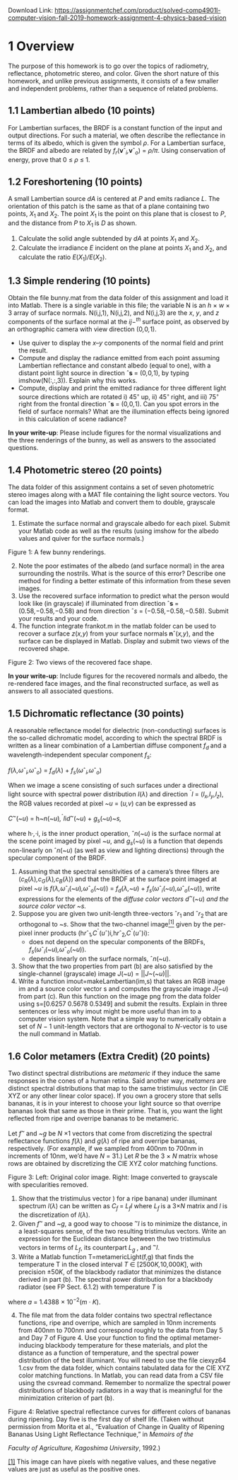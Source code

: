Download Link: https://assignmentchef.com/product/solved-comp4901l-computer-vision-fall-2019-homework-assignment-4-physics-based-vision
<br>
<h1>1           Overview</h1>

The purpose of this homework is to go over the topics of radiometry, reflectance, photometric stereo, and color. Given the short nature of this homework, and unlike previous assignments, it consists of a few smaller and independent problems, rather than a sequence of related problems.

<h2>1.1         Lambertian albedo  (10 points)</h2>

For Lambertian surfaces, the BRDF is a constant function of the input and output directions. For such a material, we often describe the reflectance in terms of its albedo, which is given the symbol <em>ρ</em>. For a Lambertian surface, the BRDF and albedo are related by <em>f<sub>r</sub></em>(<strong>v</strong>ˆ<em><sub>i</sub>,</em><strong>v</strong>ˆ<em><sub>o</sub></em>) = <em>ρ/π</em>. Using conservation of energy, prove that 0 ≤ <em>ρ </em>≤ 1.

<h2>1.2         Foreshortening         (10 points)</h2>

A small Lambertian source <em>dA </em>is centered at <em>P </em>and emits radiance <em>L</em>. The orientation of this patch is the same as that of a plane containing two points, <em>X</em><sub>1 </sub>and <em>X</em><sub>2</sub>. The point <em>X</em><sub>1 </sub>is the point on this plane that is closest to <em>P</em>, and the distance from <em>P </em>to <em>X</em><sub>1 </sub>is <em>D </em>as shown.

<ol>

 <li>Calculate the solid angle subtended by <em>dA </em>at points <em>X</em><sub>1 </sub>and <em>X</em><sub>2</sub>.</li>

 <li>Calculate the irradiance <em>E </em>incident on the plane at points <em>X</em><sub>1 </sub>and <em>X</em><sub>2</sub>, and calculate the ratio <em>E</em>(<em>X</em><sub>1</sub>)<em>/E</em>(<em>X</em><sub>2</sub>).</li>

</ol>

<h2>1.3         Simple rendering      (10 points)</h2>

Obtain the file bunny.mat from the data folder of this assignment and load it into Matlab. There is a single variable in this file; the variable N is an <em>h </em>× <em>w </em>× 3 array of surface normals. N(i,j,1), N(i,j,2), and N(i,j,3) are the <em>x</em>, <em>y</em>, and <em>z </em>components of the surface normal at the <em>ij</em>−<em><sup>th </sup></em>surface point, as observed by an orthographic camera with view direction (0<em>,</em>0<em>,</em>1).

<ul>

 <li>Use quiver to display the <em>x</em>–<em>y </em>components of the normal field and print the result.</li>

 <li>Compute and display the radiance emitted from each point assuming Lambertian reflectance and constant albedo (equal to one), with a distant point light source in direction ˆ<strong>s </strong>= (0<em>,</em>0<em>,</em>1), by typing imshow(N(:,:,3)). Explain why this works.</li>

 <li>Compute, display and print the emitted radiance for three different light source directions which are rotated i) 45<sup>◦ </sup>up, ii) 45<sup>◦ </sup>right, and iii) 75<sup>◦ </sup>right from the frontal direction ˆ<strong>s </strong>= (0<em>,</em>0<em>,</em>1). Can you spot errors in the field of surface normals? What are the illumination effects being ignored in this calculation of scene radiance?</li>

</ul>

<strong>In your write-up</strong>: Please include figures for the normal visualizations and the three renderings of the bunny, as well as answers to the associated questions.

<h2>1.4         Photometric stereo  (20 points)</h2>

The data folder of this assignment contains a set of seven photometric stereo images along with a MAT file containing the light source vectors. You can load the images into Matlab and convert them to double, grayscale format.

<ol>

 <li>Estimate the surface normal and grayscale albedo for each pixel. Submit your Matlab code as well as the results (using imshow for the albedo values and quiver for the surface normals.)</li>

</ol>

Figure 1: A few bunny renderings.

<ol start="2">

 <li>Note the poor estimates of the albedo (and surface normal) in the area surrounding the nostrils. What is the source of this error? Describe one method for finding a better estimate of this information from these seven images.</li>

 <li>Use the recovered surface information to predict what the person would look like (in grayscale) if illuminated from direction ˆ<strong>s </strong>= (0<em>.</em>58<em>,</em>−0<em>.</em>58<em>,</em>−0<em>.</em>58) and from direction ˆ<em>s </em>= (−0<em>.</em>58<em>,</em>−0<em>.</em>58<em>,</em>−0<em>.</em>58). Submit your results and your code.</li>

 <li>The function integrate frankot.m in the matlab folder can be used to recover a surface <em>z</em>(<em>x,y</em>) from your surface normals <strong>n</strong>ˆ(<em>x,y</em>), and the surface can be displayed in Matlab. Display and submit two views of the recovered shape.</li>

</ol>

Figure 2: Two views of the recovered face shape.

<strong>In your write-up</strong>: Include figures for the recovered normals and albedo, the re-rendered face images, and the final reconstructed surface, as well as answers to all associated questions.

<h2>1.5         Dichromatic reflectance     (30 points)</h2>

A reasonable reflectance model for dielectric (non-conducting) surfaces is the so-called dichromatic model, according to which the spectral BRDF is written as a linear combination of a Lambertian diffuse component <em>f<sub>d </sub></em>and a wavelength-independent specular component <em>f<sub>s</sub></em>:

<em>f</em>(<em>λ,ω</em>ˆ<em><sub>i</sub>,ω</em>ˆ<em><sub>o</sub></em>) = <em>f<sub>d</sub></em>(<em>λ</em>) + <em>f<sub>s</sub></em>(<em>ω</em>ˆ<em><sub>i</sub>,ω</em>ˆ<em><sub>o</sub></em>)

When we image a scene consisting of such surfaces under a directional light source with spectral power distribution <em>I</em>(<em>λ</em>) and direction <sup>ˆ</sup><em>l </em>= (<em>l<sub>x</sub>,l<sub>y</sub>,l<sub>z</sub></em>), the RGB values recorded at pixel <em>~u </em>= (<em>u,v</em>) can be expressed as

<em>C</em><em><sup>~</sup></em>(<em>~u</em>) = h<em>~n</em>(<em>~u</em>)<em>,</em><sup>ˆ</sup><em>l</em>i<em>d</em><em><sup>~</sup></em>(<em>~u</em>) + <em>g<sub>s</sub></em>(<em>~u</em>)<em>~s,</em>

where h·<em>,</em>·i, is the inner product operation, ˆ<em>n</em>(<em>~u</em>) is the surface normal at the scene point imaged by pixel <em>~u</em>, and <em>g<sub>s</sub></em>(<em>~u</em>) is a function that depends non-linearly on ˆ<em>n</em>(<em>~u</em>) (as well as view and lighting directions) through the specular component of the BRDF.

<ol>

 <li>Assuming that the spectral sensitivities of a camera’s three filters are (<em>c<sub>R</sub></em>(<em>λ</em>)<em>,c<sub>G</sub></em>(<em>λ</em>)<em>,c<sub>B</sub></em>(<em>λ</em>)) and that the BRDF at the surface point imaged at pixel <em>~u </em>is <em>f</em>(<em>λ,ω</em>ˆ<em><sub>i</sub></em>(<em>~u</em>)<em>,ω</em>ˆ<em><sub>o</sub></em>(<em>~u</em>)) = <em>f<sub>d</sub></em>(<em>λ,~u</em>) + <em>f<sub>s</sub></em>(<em>ω</em>ˆ<em><sub>i</sub></em>(<em>~u</em>)<em>,ω</em>ˆ<em><sub>o</sub></em>(<em>~u</em>)), write expressions for the elements of the <em>diffuse color vectors d</em><em><sup>~</sup></em>(<em>~u</em>) <em>and the source color vector ~s.</em></li>

 <li>Suppose you are given two unit-length three-vectors ˆ<em>r</em><sub>1 </sub>and ˆ<em>r</em><sub>2 </sub>that are orthogonal to <em>~s</em>. Show that the two-channel image<a href="#_ftn1" name="_ftnref1"><sup>[1]</sup></a> given by the per-pixel inner products (h<em>r</em>ˆ<sub>1</sub><em>,C</em><sup>ˆ</sup>(<em>u</em>ˆ)i<em>,</em>h<em>r</em>ˆ<sub>2</sub><em>,C</em><sup>ˆ</sup>(<em>u</em>ˆ)i):

  <ul>

   <li>does not depend on the specular components of the BRDFs, <em>f<sub>s</sub></em>(<em>ω</em>ˆ<em><sub>i</sub></em>(<em>~u</em>)<em>,ω</em>ˆ<em><sub>o</sub></em>(<em>~u</em>)).</li>

   <li>depends linearly on the surface normals, ˆ<em>n</em>(<em>~u</em>).</li>

  </ul></li>

 <li>Show that the two properties from part (b) are also satisfied by the single-channel (grayscale) image <em>J</em>(<em>~u</em>) = ||<em>J~</em>(<em>~u</em>)||.</li>

 <li>Write a function imout=makeLambertian(im,s) that takes an RGB image im and a source color vector s and computes the grayscale image <em>J</em>(<em>~u</em>) from part (c). Run this function on the image png from the data folder using s=[0.6257 0.5678 0.5349] and submit the results. Explain in three sentences or less why imout might be more useful than im to a computer vision system. Note that a simple way to numerically obtain a set of <em>N </em>− 1 unit-length vectors that are orthogonal to <em>N</em>-vector is to use the null command in Matlab.</li>

</ol>

<h2>1.6         Color metamers (Extra Credit)      (20 points)</h2>

Two distinct spectral distributions are <em>metameric </em>if they induce the same responses in the cones of a human retina. Said another way, <em>metamers </em>are distinct spectral distributions that map to the same tristimulus vector (in CIE XYZ or any other linear color space). If you own a grocery store that sells bananas, it is in your interest to choose your light source so that overripe bananas look that same as those in their prime. That is, you want the light reflected from ripe and overripe bananas to be metameric.

Let <em>f</em><em><sup>~ </sup></em>and <em>~g </em>be <em>N </em>×1 vectors that come from discretizing the spectral reflectance functions <em>f</em>(<em>λ</em>) and <em>g</em>(<em>λ</em>) of ripe and overripe bananas, respectively. (For example, if we sampled from 400nm to 700nm in increments of 10nm, we’d have <em>N </em>= 31.) Let <em>R </em>be the 3 × <em>N </em>matrix whose rows are obtained by discretizing the CIE XYZ color matching functions.

Figure 3: Left: Original color image. Right: Image converted to grayscale with specularities removed.

<ol>

 <li>Show that the tristimulus vector ) for a ripe banana) under illuminant spectrum <em>l</em>(<em>λ</em>) can be written as <em>C<sub>f </sub></em>= <em>L<sub>f</sub>l </em>where <em>L<sub>f </sub></em>is a 3×<em>N </em>matrix and <em>l </em>is the discretization of <em>l</em>(<em>λ</em>).</li>

 <li>Given <em>f</em><em><sup>~ </sup></em>and <em>~g</em>, a good way to choose <em><sup>~</sup>l </em>is to minimize the distance, in a least-squares sense, of the two resulting tristimulus vectors. Write an expression for the Euclidean distance between the two tristimulus vectors in terms of <em>L<sub>f</sub></em>, its counterpart <em>L<sub>g </sub></em>, and <em><sup>~</sup>l</em>.</li>

 <li>Write a Matlab function T=metamericLight(f,g) that finds the temperature T in the closed interval <em>T </em>∈ [2500<em>K,</em>10<em>,</em>000<em>K</em>], with precision ±50<em>K</em>, of the blackbody radiator that minimizes the distance derived in part (b). The spectral power distribution for a blackbody radiator (see FP Sect. 6.1.2) with temperature <em>T </em>is</li>

</ol>

where <em>a </em>= 1<em>.</em>4388 × 10<sup>−2</sup>(<em>m </em>· <em>K</em>).

<ol start="4">

 <li>The file mat from the data folder contains two spectral reflectance functions, ripe and overripe, which are sampled in 10nm increments from 400nm to 700nm and correspond roughly to the data from Day 5 and Day 7 of Figure 4. Use your function to find the optimal metamer-inducing blackbody temperature for these materials, and plot the distance as a function of temperature, and the spectral power distribution of the best illuminant. You will need to use the file ciexyz64 1.csv from the data folder, which contains tabulated data for the CIE XYZ color matching functions. In Matlab, you can read data from a CSV file using the csvread command. Remember to normalize the spectral power distributions of blackbody radiators in a way that is meaningful for the minimization criterion of part (b).</li>

</ol>

Figure 4: Relative spectral reflectance curves for different colors of bananas during ripening. Day five is the first day of shelf life. (Taken without permission from Morita et al., “Evaluation of Change in Quality of Ripening Bananas Using Light Reflectance Technique,” in <em>Memoirs of the</em>

<em>Faculty of Agriculture, Kagoshima University</em>, 1992.)

<a href="#_ftnref1" name="_ftn1">[1]</a> This image can have pixels with negative values, and these negative values are just as useful as the positive ones.